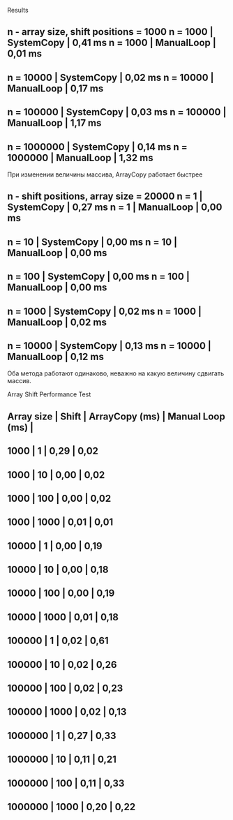 Results

n - array size, shift positions = 1000
n = 1000    | SystemCopy |  0,41 ms
n = 1000    | ManualLoop |  0,01 ms
-------------------------------------
n = 10000   | SystemCopy |  0,02 ms
n = 10000   | ManualLoop |  0,17 ms
-------------------------------------
n = 100000  | SystemCopy |  0,03 ms
n = 100000  | ManualLoop |  1,17 ms
-------------------------------------
n = 1000000 | SystemCopy |  0,14 ms
n = 1000000 | ManualLoop |  1,32 ms
-------------------------------------
При изменении величины массива, ArrayCopy работает быстрее  


n - shift positions, array size = 20000
n = 1       | SystemCopy |  0,27 ms
n = 1       | ManualLoop |  0,00 ms
-------------------------------------
n = 10      | SystemCopy |  0,00 ms
n = 10      | ManualLoop |  0,00 ms
-------------------------------------
n = 100     | SystemCopy |  0,00 ms
n = 100     | ManualLoop |  0,00 ms
-------------------------------------
n = 1000    | SystemCopy |  0,02 ms
n = 1000    | ManualLoop |  0,02 ms
-------------------------------------
n = 10000   | SystemCopy |  0,13 ms
n = 10000   | ManualLoop |  0,12 ms
-------------------------------------
Оба метода работают одинаково, неважно на какую величину сдвигать массив.

Array Shift Performance Test

Array size | Shift    | ArrayCopy (ms) | Manual Loop (ms) |
---------------------------------------------------------
1000       | 1        | 0,29           | 0,02
---------------------------------------------------------
1000       | 10       | 0,00           | 0,02
---------------------------------------------------------
1000       | 100      | 0,00           | 0,02
---------------------------------------------------------
1000       | 1000     | 0,01           | 0,01
---------------------------------------------------------
10000      | 1        | 0,00           | 0,19
---------------------------------------------------------
10000      | 10       | 0,00           | 0,18
---------------------------------------------------------
10000      | 100      | 0,00           | 0,19
---------------------------------------------------------
10000      | 1000     | 0,01           | 0,18
---------------------------------------------------------
100000     | 1        | 0,02           | 0,61
---------------------------------------------------------
100000     | 10       | 0,02           | 0,26
---------------------------------------------------------
100000     | 100      | 0,02           | 0,23
---------------------------------------------------------
100000     | 1000     | 0,02           | 0,13
---------------------------------------------------------
1000000    | 1        | 0,27           | 0,33
---------------------------------------------------------
1000000    | 10       | 0,11           | 0,21
---------------------------------------------------------
1000000    | 100      | 0,11           | 0,33
---------------------------------------------------------
1000000    | 1000     | 0,20           | 0,22
---------------------------------------------------------